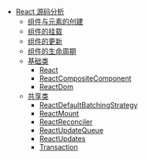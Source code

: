 
* [React 源码分析]()
    * [组件与元素的创建]()
    * [组件的挂载]()
    * [组件的更新]()
    * [组件的生命周期]()
    * [基础类]()
        * [React]()
        * [ReactCompositeComponent]()
        * [ReactDom]()
    * [共享类]()
        * [ReactDefaultBatchingStrategy]()
        * [ReactMount]()
        * [ReactReconciler]()
        * [ReactUpdateQueue]()
        * [ReactUpdates]()
        * [Transaction]()


